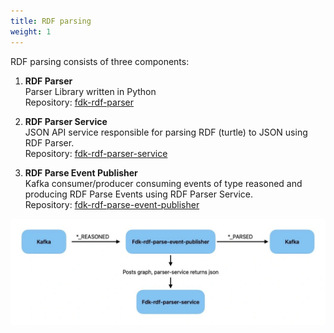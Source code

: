 ```yaml
---
title: RDF parsing
weight: 1
---
```


RDF parsing consists of three components:

1. **RDF Parser** \
Parser Library written in Python \
Repository: [fdk-rdf-parser](https://github.com/Informasjonsforvaltning/fdk-rdf-parser)

2. **RDF Parser Service** \
JSON API service responsible for parsing RDF (turtle) to JSON using RDF Parser. \
Repository: [fdk-rdf-parser-service](https://github.com/Informasjonsforvaltning/fdk-rdf-parser-service)

3. **RDF Parse Event Publisher** \
Kafka consumer/producer consuming events of type reasoned and producing RDF Parse Events using RDF Parser Service. \
Repository: [fdk-rdf-parse-event-publisher](https://github.com/Informasjonsforvaltning/fdk-rdf-parse-event-publisher)

![Parse process](parsing.jpeg)
